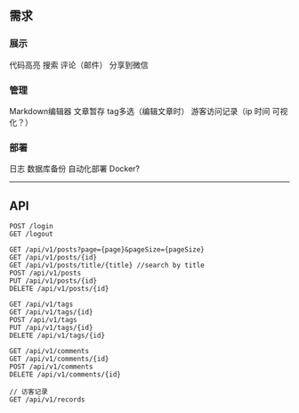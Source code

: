 ## 需求

### 展示

代码高亮
搜索
评论（邮件）
分享到微信

### 管理

Markdown编辑器
文章暂存
tag多选（编辑文章时）
游客访问记录（ip 时间 可视化？）

### 部署

日志
数据库备份
自动化部署
Docker?

---

## API

```
POST /login
GET /logout

GET /api/v1/posts?page={page}&pageSize={pageSize}
GET /api/v1/posts/{id}
GET /api/v1/posts/title/{title} //search by title
POST /api/v1/posts
PUT /api/v1/posts/{id}
DELETE /api/v1/posts/{id}

GET /api/v1/tags
GET /api/v1/tags/{id}
POST /api/v1/tags
PUT /api/v1/tags/{id}
DELETE /api/v1/tags/{id}

GET /api/v1/comments
GET /api/v1/comments/{id}
POST /api/v1/comments
DELETE /api/v1/comments/{id}

// 访客记录
GET /api/v1/records
```